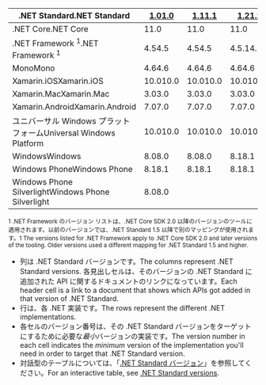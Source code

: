 | <span data-ttu-id="9d1c0-101">.NET Standard</span><span class="sxs-lookup"><span data-stu-id="9d1c0-101">.NET Standard</span></span>              | <span data-ttu-id="9d1c0-102">[1.0]</span><span class="sxs-lookup"><span data-stu-id="9d1c0-102">[1.0]</span></span> | <span data-ttu-id="9d1c0-103">[1.1]</span><span class="sxs-lookup"><span data-stu-id="9d1c0-103">[1.1]</span></span>  | <span data-ttu-id="9d1c0-104">[1.2]</span><span class="sxs-lookup"><span data-stu-id="9d1c0-104">[1.2]</span></span> | <span data-ttu-id="9d1c0-105">[1.3]</span><span class="sxs-lookup"><span data-stu-id="9d1c0-105">[1.3]</span></span> | <span data-ttu-id="9d1c0-106">[1.4]</span><span class="sxs-lookup"><span data-stu-id="9d1c0-106">[1.4]</span></span> | <span data-ttu-id="9d1c0-107">[1.5]</span><span class="sxs-lookup"><span data-stu-id="9d1c0-107">[1.5]</span></span>      | <span data-ttu-id="9d1c0-108">[1.6]</span><span class="sxs-lookup"><span data-stu-id="9d1c0-108">[1.6]</span></span>      | <span data-ttu-id="9d1c0-109">[2.0]</span><span class="sxs-lookup"><span data-stu-id="9d1c0-109">[2.0]</span></span>      |
|----------------------------|-------|--------|-------|-------|-------|------------|------------|------------|
| <span data-ttu-id="9d1c0-110">.NET Core</span><span class="sxs-lookup"><span data-stu-id="9d1c0-110">.NET Core</span></span>                  | <span data-ttu-id="9d1c0-111">1</span><span class="sxs-lookup"><span data-stu-id="9d1c0-111">1.0</span></span>   | <span data-ttu-id="9d1c0-112">1</span><span class="sxs-lookup"><span data-stu-id="9d1c0-112">1.0</span></span>    | <span data-ttu-id="9d1c0-113">1</span><span class="sxs-lookup"><span data-stu-id="9d1c0-113">1.0</span></span>   | <span data-ttu-id="9d1c0-114">1</span><span class="sxs-lookup"><span data-stu-id="9d1c0-114">1.0</span></span>   | <span data-ttu-id="9d1c0-115">1</span><span class="sxs-lookup"><span data-stu-id="9d1c0-115">1.0</span></span>   | <span data-ttu-id="9d1c0-116">1</span><span class="sxs-lookup"><span data-stu-id="9d1c0-116">1.0</span></span>        | <span data-ttu-id="9d1c0-117">1</span><span class="sxs-lookup"><span data-stu-id="9d1c0-117">1.0</span></span>        | <span data-ttu-id="9d1c0-118">2.0</span><span class="sxs-lookup"><span data-stu-id="9d1c0-118">2.0</span></span>        |
| <span data-ttu-id="9d1c0-119">.NET Framework <sup>1</sup></span><span class="sxs-lookup"><span data-stu-id="9d1c0-119">.NET Framework <sup>1</sup></span></span>| <span data-ttu-id="9d1c0-120">4.5</span><span class="sxs-lookup"><span data-stu-id="9d1c0-120">4.5</span></span>   | <span data-ttu-id="9d1c0-121">4.5</span><span class="sxs-lookup"><span data-stu-id="9d1c0-121">4.5</span></span>    | <span data-ttu-id="9d1c0-122">4.5.1</span><span class="sxs-lookup"><span data-stu-id="9d1c0-122">4.5.1</span></span> | <span data-ttu-id="9d1c0-123">4.6</span><span class="sxs-lookup"><span data-stu-id="9d1c0-123">4.6</span></span>   | <span data-ttu-id="9d1c0-124">4.6.1</span><span class="sxs-lookup"><span data-stu-id="9d1c0-124">4.6.1</span></span> | <span data-ttu-id="9d1c0-125">4.6.1</span><span class="sxs-lookup"><span data-stu-id="9d1c0-125">4.6.1</span></span>      | <span data-ttu-id="9d1c0-126">4.6.1</span><span class="sxs-lookup"><span data-stu-id="9d1c0-126">4.6.1</span></span>      | <span data-ttu-id="9d1c0-127">4.6.1</span><span class="sxs-lookup"><span data-stu-id="9d1c0-127">4.6.1</span></span>      |
| <span data-ttu-id="9d1c0-128">Mono</span><span class="sxs-lookup"><span data-stu-id="9d1c0-128">Mono</span></span>                       | <span data-ttu-id="9d1c0-129">4.6</span><span class="sxs-lookup"><span data-stu-id="9d1c0-129">4.6</span></span>   | <span data-ttu-id="9d1c0-130">4.6</span><span class="sxs-lookup"><span data-stu-id="9d1c0-130">4.6</span></span>    | <span data-ttu-id="9d1c0-131">4.6</span><span class="sxs-lookup"><span data-stu-id="9d1c0-131">4.6</span></span>   | <span data-ttu-id="9d1c0-132">4.6</span><span class="sxs-lookup"><span data-stu-id="9d1c0-132">4.6</span></span>   | <span data-ttu-id="9d1c0-133">4.6</span><span class="sxs-lookup"><span data-stu-id="9d1c0-133">4.6</span></span>   | <span data-ttu-id="9d1c0-134">4.6</span><span class="sxs-lookup"><span data-stu-id="9d1c0-134">4.6</span></span>        | <span data-ttu-id="9d1c0-135">4.6</span><span class="sxs-lookup"><span data-stu-id="9d1c0-135">4.6</span></span>        | <span data-ttu-id="9d1c0-136">5.4</span><span class="sxs-lookup"><span data-stu-id="9d1c0-136">5.4</span></span>        |
| <span data-ttu-id="9d1c0-137">Xamarin.iOS</span><span class="sxs-lookup"><span data-stu-id="9d1c0-137">Xamarin.iOS</span></span>                | <span data-ttu-id="9d1c0-138">10.0</span><span class="sxs-lookup"><span data-stu-id="9d1c0-138">10.0</span></span>  | <span data-ttu-id="9d1c0-139">10.0</span><span class="sxs-lookup"><span data-stu-id="9d1c0-139">10.0</span></span>   | <span data-ttu-id="9d1c0-140">10.0</span><span class="sxs-lookup"><span data-stu-id="9d1c0-140">10.0</span></span>  | <span data-ttu-id="9d1c0-141">10.0</span><span class="sxs-lookup"><span data-stu-id="9d1c0-141">10.0</span></span>  | <span data-ttu-id="9d1c0-142">10.0</span><span class="sxs-lookup"><span data-stu-id="9d1c0-142">10.0</span></span>  | <span data-ttu-id="9d1c0-143">10.0</span><span class="sxs-lookup"><span data-stu-id="9d1c0-143">10.0</span></span>       | <span data-ttu-id="9d1c0-144">10.0</span><span class="sxs-lookup"><span data-stu-id="9d1c0-144">10.0</span></span>       | <span data-ttu-id="9d1c0-145">10.14</span><span class="sxs-lookup"><span data-stu-id="9d1c0-145">10.14</span></span>      |
| <span data-ttu-id="9d1c0-146">Xamarin.Mac</span><span class="sxs-lookup"><span data-stu-id="9d1c0-146">Xamarin.Mac</span></span>                | <span data-ttu-id="9d1c0-147">3.0</span><span class="sxs-lookup"><span data-stu-id="9d1c0-147">3.0</span></span>   | <span data-ttu-id="9d1c0-148">3.0</span><span class="sxs-lookup"><span data-stu-id="9d1c0-148">3.0</span></span>    | <span data-ttu-id="9d1c0-149">3.0</span><span class="sxs-lookup"><span data-stu-id="9d1c0-149">3.0</span></span>   | <span data-ttu-id="9d1c0-150">3.0</span><span class="sxs-lookup"><span data-stu-id="9d1c0-150">3.0</span></span>   | <span data-ttu-id="9d1c0-151">3.0</span><span class="sxs-lookup"><span data-stu-id="9d1c0-151">3.0</span></span>   | <span data-ttu-id="9d1c0-152">3.0</span><span class="sxs-lookup"><span data-stu-id="9d1c0-152">3.0</span></span>        | <span data-ttu-id="9d1c0-153">3.0</span><span class="sxs-lookup"><span data-stu-id="9d1c0-153">3.0</span></span>        | <span data-ttu-id="9d1c0-154">3.8</span><span class="sxs-lookup"><span data-stu-id="9d1c0-154">3.8</span></span>        |
| <span data-ttu-id="9d1c0-155">Xamarin.Android</span><span class="sxs-lookup"><span data-stu-id="9d1c0-155">Xamarin.Android</span></span>            | <span data-ttu-id="9d1c0-156">7.0</span><span class="sxs-lookup"><span data-stu-id="9d1c0-156">7.0</span></span>   | <span data-ttu-id="9d1c0-157">7.0</span><span class="sxs-lookup"><span data-stu-id="9d1c0-157">7.0</span></span>    | <span data-ttu-id="9d1c0-158">7.0</span><span class="sxs-lookup"><span data-stu-id="9d1c0-158">7.0</span></span>   | <span data-ttu-id="9d1c0-159">7.0</span><span class="sxs-lookup"><span data-stu-id="9d1c0-159">7.0</span></span>   | <span data-ttu-id="9d1c0-160">7.0</span><span class="sxs-lookup"><span data-stu-id="9d1c0-160">7.0</span></span>   | <span data-ttu-id="9d1c0-161">7.0</span><span class="sxs-lookup"><span data-stu-id="9d1c0-161">7.0</span></span>        | <span data-ttu-id="9d1c0-162">7.0</span><span class="sxs-lookup"><span data-stu-id="9d1c0-162">7.0</span></span>        | <span data-ttu-id="9d1c0-163">8.0</span><span class="sxs-lookup"><span data-stu-id="9d1c0-163">8.0</span></span>        |
| <span data-ttu-id="9d1c0-164">ユニバーサル Windows プラットフォーム</span><span class="sxs-lookup"><span data-stu-id="9d1c0-164">Universal Windows Platform</span></span> | <span data-ttu-id="9d1c0-165">10.0</span><span class="sxs-lookup"><span data-stu-id="9d1c0-165">10.0</span></span>  | <span data-ttu-id="9d1c0-166">10.0</span><span class="sxs-lookup"><span data-stu-id="9d1c0-166">10.0</span></span>   | <span data-ttu-id="9d1c0-167">10.0</span><span class="sxs-lookup"><span data-stu-id="9d1c0-167">10.0</span></span>  | <span data-ttu-id="9d1c0-168">10.0</span><span class="sxs-lookup"><span data-stu-id="9d1c0-168">10.0</span></span>  | <span data-ttu-id="9d1c0-169">10.0</span><span class="sxs-lookup"><span data-stu-id="9d1c0-169">10.0</span></span>  | <span data-ttu-id="9d1c0-170">10.0.16299</span><span class="sxs-lookup"><span data-stu-id="9d1c0-170">10.0.16299</span></span> | <span data-ttu-id="9d1c0-171">10.0.16299</span><span class="sxs-lookup"><span data-stu-id="9d1c0-171">10.0.16299</span></span> | <span data-ttu-id="9d1c0-172">10.0.16299</span><span class="sxs-lookup"><span data-stu-id="9d1c0-172">10.0.16299</span></span> |
| <span data-ttu-id="9d1c0-173">Windows</span><span class="sxs-lookup"><span data-stu-id="9d1c0-173">Windows</span></span>                    | <span data-ttu-id="9d1c0-174">8.0</span><span class="sxs-lookup"><span data-stu-id="9d1c0-174">8.0</span></span>   | <span data-ttu-id="9d1c0-175">8.0</span><span class="sxs-lookup"><span data-stu-id="9d1c0-175">8.0</span></span>    | <span data-ttu-id="9d1c0-176">8.1</span><span class="sxs-lookup"><span data-stu-id="9d1c0-176">8.1</span></span>   |       |       |            |            |            |
| <span data-ttu-id="9d1c0-177">Windows Phone</span><span class="sxs-lookup"><span data-stu-id="9d1c0-177">Windows Phone</span></span>              | <span data-ttu-id="9d1c0-178">8.1</span><span class="sxs-lookup"><span data-stu-id="9d1c0-178">8.1</span></span>   | <span data-ttu-id="9d1c0-179">8.1</span><span class="sxs-lookup"><span data-stu-id="9d1c0-179">8.1</span></span>    | <span data-ttu-id="9d1c0-180">8.1</span><span class="sxs-lookup"><span data-stu-id="9d1c0-180">8.1</span></span>   |       |       |            |            |            |
| <span data-ttu-id="9d1c0-181">Windows Phone Silverlight</span><span class="sxs-lookup"><span data-stu-id="9d1c0-181">Windows Phone Silverlight</span></span>  | <span data-ttu-id="9d1c0-182">8.0</span><span class="sxs-lookup"><span data-stu-id="9d1c0-182">8.0</span></span>   |        |       |       |       |            |            |            |

<span data-ttu-id="9d1c0-183"><sup>1 .NET Framework のバージョン リストは、.NET Core SDK 2.0 以降のバージョンのツールに適用されます。以前のバージョンでは、.NET Standard 1.5 以降で別のマッピングが使用されます。</sup></span><span class="sxs-lookup"><span data-stu-id="9d1c0-183"><sup>1 The versions listed for .NET Framework apply to .NET Core SDK 2.0 and later versions of the tooling. Older versions used a different mapping for .NET Standard 1.5 and higher. </sup></span></span>

- <span data-ttu-id="9d1c0-184">列は .NET Standard バージョンです。</span><span class="sxs-lookup"><span data-stu-id="9d1c0-184">The columns represent .NET Standard versions.</span></span> <span data-ttu-id="9d1c0-185">各見出しセルは、そのバージョンの .NET Standard に追加された API に関するドキュメントのリンクになっています。</span><span class="sxs-lookup"><span data-stu-id="9d1c0-185">Each header cell is a link to a document that shows which APIs got added in that version of .NET Standard.</span></span>
- <span data-ttu-id="9d1c0-186">行は、各 .NET 実装です。</span><span class="sxs-lookup"><span data-stu-id="9d1c0-186">The rows represent the different .NET implementations.</span></span>
- <span data-ttu-id="9d1c0-187">各セルのバージョン番号は、その .NET Standard バージョンをターゲットにするために必要な*最小*バージョンの実装です。</span><span class="sxs-lookup"><span data-stu-id="9d1c0-187">The version number in each cell indicates the *minimum* version of the implementation you'll need in order to target that .NET Standard version.</span></span>
- <span data-ttu-id="9d1c0-188">対話型のテーブルについては、「[.NET Standard バージョン](http://immo.landwerth.net/netstandard-versions/#)」を参照してください。</span><span class="sxs-lookup"><span data-stu-id="9d1c0-188">For an interactive table, see [.NET Standard versions](http://immo.landwerth.net/netstandard-versions/#).</span></span>

[1.0]: https://github.com/dotnet/standard/blob/master/docs/versions/netstandard1.0.md
[1.1]: https://github.com/dotnet/standard/blob/master/docs/versions/netstandard1.1.md
[1.2]: https://github.com/dotnet/standard/blob/master/docs/versions/netstandard1.2.md
[1.3]: https://github.com/dotnet/standard/blob/master/docs/versions/netstandard1.3.md
[1.4]: https://github.com/dotnet/standard/blob/master/docs/versions/netstandard1.4.md
[1.5]: https://github.com/dotnet/standard/blob/master/docs/versions/netstandard1.5.md
[1.6]: https://github.com/dotnet/standard/blob/master/docs/versions/netstandard1.6.md
[2.0]: https://github.com/dotnet/standard/blob/master/docs/versions/netstandard2.0.md
